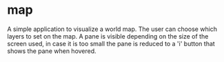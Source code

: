 # map
A simple application to visualize a world map. The user can choose which layers to set on the map. 
A pane is visible depending on the size of the screen used, in case it is too small the pane is reduced to a 'i' button that shows the pane when hovered.
